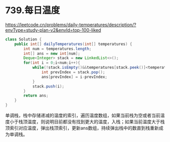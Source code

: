 # 739.每日温度

https://leetcode.cn/problems/daily-temperatures/description/?envType=study-plan-v2&envId=top-100-liked

```java
class Solution {
    public int[] dailyTemperatures(int[] temperatures) {
        int num = temperatures.length;
        int[] ans = new int[num];
        Deque<Integer> stack = new LinkedList<>();
        for(int i = 0;i<num;i++){
            while(!stack.isEmpty()&&temperatures[stack.peek()]<temperatures[i]){
                int prevIndex = stack.pop();
                ans[prevIndex] = i-prevIndex;
            }
            stack.push(i);
        }
        return ans;
    }
}
```

单调栈，栈中存储递减的温度的索引，遍历温度数组，如果当前栈为空或者当前温度小于栈顶温度，则说明目前都没有找到更大的温度，入栈；如果当前温度大于栈顶索引对应温度，弹出栈顶索引，更新ans数组，持续弹出栈中的数直到栈重新成为单调栈。